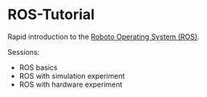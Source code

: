 # ROS-Tutorial

Rapid introduction to the [Roboto Operating System (ROS)](http://www.ros.org).

Sessions:
* ROS basics
* ROS with simulation experiment
* ROS with hardware experiment
